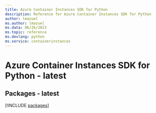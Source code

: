 ```yaml
---
title: Azure Container Instances SDK for Python
description: Reference for Azure Container Instances SDK for Python
author: lmazuel
ms.author: lmazuel
ms.data: 06/26/2023
ms.topic: reference
ms.devlang: python
ms.service: containerinstances
---
```

# Azure Container Instances SDK for Python - latest
## Packages - latest
[!INCLUDE [packages](container-instances-index.md)]